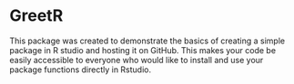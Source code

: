 # GreetR

This package was created to demonstrate the basics of creating a simple package in R studio and hosting it on GitHub. This makes your code be easily accessible to everyone who would like to install and use your package functions directly in Rstudio. 
